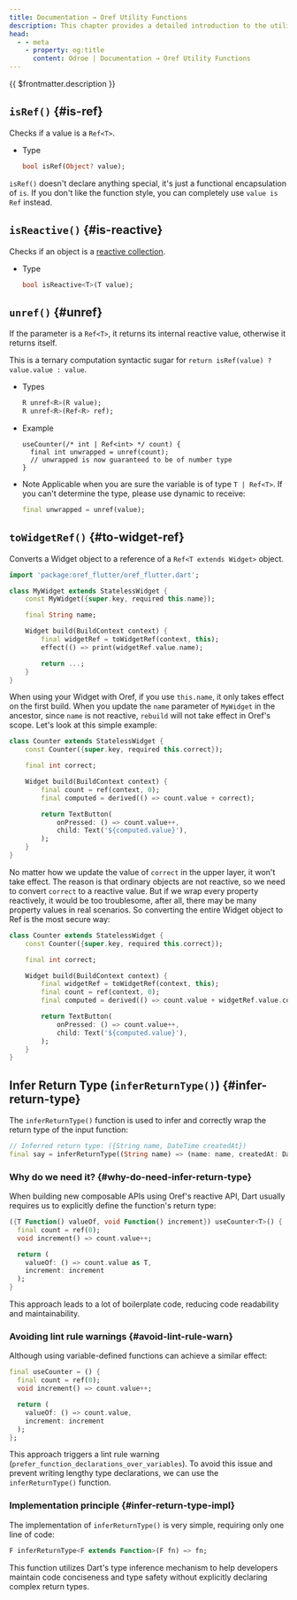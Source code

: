 ```yaml
---
title: Documentation → Oref Utility Functions
description: This chapter provides a detailed introduction to the utility functions offered by Oref. These functions are designed to simplify the development process, improve code efficiency, and enhance type safety. Whether you're dealing with reactive references, performing type checks, or optimizing Flutter widgets, the utility functions here can provide powerful support for your development work.
head:
  - - meta
    - property: og:title
      content: Odroe | Documentation → Oref Utility Functions
---
```


{{ $frontmatter.description }}

## `isRef()` {#is-ref}

Checks if a value is a `Ref<T>`.

- Type

  ```dart
  bool isRef(Object? value);
  ```

`isRef()` doesn't declare anything special, it's just a functional encapsulation of `is`. If you don't like the function style, you can completely use `value is Ref` instead.

## `isReactive()` <Badge type="tip" text="v0.4+" /> {#is-reactive}

Checks if an object is a [reactive collection](/docs/oref/core#reactive-collections).

- Type
  ```dart
  bool isReactive<T>(T value);
  ```


## `unref()` {#unref}

If the parameter is a `Ref<T>`, it returns its internal reactive value, otherwise it returns itself.

This is a ternary computation syntactic sugar for `return isRef(value) ? value.value : value`.

- Types
  ```dart
  R unref<R>(R value);
  R unref<R>(Ref<R> ref);
  ```
- Example
  ```
  useCounter(/* int | Ref<int> */ count) {
    final int unwrapped = unref(count);
    // unwrapped is now guaranteed to be of number type
  }
  ```
- Note
  Applicable when you are sure the variable is of type `T | Ref<T>`. If you can't determine the type, please use dynamic to receive:
  ```dart
  final unwrapped = unref(value);
  ```

## `toWidgetRef()` <Badge type="tip" text="Flutter" /> {#to-widget-ref}

Converts a Widget object to a reference of a `Ref<T extends Widget>` object.

```dart
import 'package:oref_flutter/oref_flutter.dart';

class MyWidget extends StatelessWidget {
    const MyWidget({super.key, required this.name});

    final String name;

    Widget build(BuildContext context) {
        final widgetRef = toWidgetRef(context, this);
        effect(() => print(widgetRef.value.name);

        return ...;
    }
}
```

When using your Widget with Oref, if you use `this.name`, it only takes effect on the first build.
When you update the `name` parameter of `MyWidget` in the ancestor, since `name` is not reactive, `rebuild` will not
take effect in Oref's scope. Let's look at this simple example:

```dart
class Counter extends StatelessWidget {
    const Counter({super.key, required this.correct});

    final int correct;

    Widget build(BuildContext context) {
        final count = ref(context, 0);
        final computed = derived(() => count.value + correct);

        return TextButton(
            onPressed: () => count.value++,
            child: Text('${computed.value}'),
        );
    }
}
```

No matter how we update the value of `correct` in the upper layer, it won't take effect. The reason is that ordinary objects are not reactive, so we need to convert `correct` to a reactive value.
But if we wrap every property reactively, it would be too troublesome, after all, there may be many property values in real scenarios.
So converting the entire Widget object to Ref is the most secure way:

```dart
class Counter extends StatelessWidget {
    const Counter({super.key, required this.correct});

    final int correct;

    Widget build(BuildContext context) {
        final widgetRef = toWidgetRef(context, this);
        final count = ref(context, 0);
        final computed = derived(() => count.value + widgetRef.value.correct);

        return TextButton(
            onPressed: () => count.value++,
            child: Text('${computed.value}'),
        );
    }
}
```

## Infer Return Type (`inferReturnType()`) <Badge type="tip" text="v0.5+" /> {#infer-return-type}

The `inferReturnType()` function is used to infer and correctly wrap the return type of the input function:

```dart
// Inferred return type: ({String name, DateTime createdAt})
final say = inferReturnType((String name) => (name: name, createdAt: DateTime.now()));
```

### Why do we need it? {#why-do-need-infer-return-type}

When building new composable APIs using Oref's reactive API, Dart usually requires us to explicitly define the function's return type:

```dart
({T Function() valueOf, void Function() increment}) useCounter<T>() {
  final count = ref(0);
  void increment() => count.value++;

  return (
    valueOf: () => count.value as T,
    increment: increment
  );
}
```

This approach leads to a lot of boilerplate code, reducing code readability and maintainability.

### Avoiding lint rule warnings {#avoid-lint-rule-warn}

Although using variable-defined functions can achieve a similar effect:

```dart
final useCounter = () {
  final count = ref(0);
  void increment() => count.value++;

  return (
    valueOf: () => count.value,
    increment: increment
  );
};
```

This approach triggers a lint rule warning (`prefer_function_declarations_over_variables`). To avoid this issue and prevent writing lengthy type declarations, we can use the `inferReturnType()` function.

### Implementation principle {#infer-return-type-impl}

The implementation of `inferReturnType()` is very simple, requiring only one line of code:

```dart
F inferReturnType<F extends Function>(F fn) => fn;
```

This function utilizes Dart's type inference mechanism to help developers maintain code conciseness and type safety without explicitly declaring complex return types.
